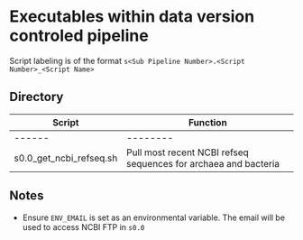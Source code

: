# Executables within data version controled pipeline

Script labeling is of the format `s<Sub Pipeline Number>.<Script Number>_<Script Name>`

## Directory

| Script | Function |
| ------ | -------- |
| ------ | -------- |
| s0.0_get_ncbi_refseq.sh | Pull most recent NCBI refseq sequences for archaea and bacteria |

## Notes
- Ensure `ENV_EMAIL` is set as an environmental variable. The email will be used to access NCBI FTP in `s0.0`